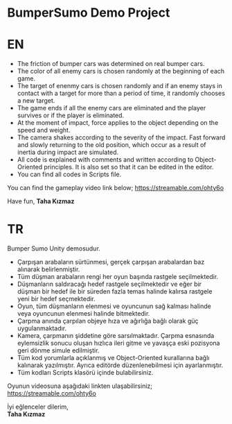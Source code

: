 # BumperSumo Demo Project

# EN
* The friction of bumper cars was determined on real bumper cars.
* The color of all enemy cars is chosen randomly at the beginning of each game. 
* The target of enenmy cars is chosen randomly and if an enemy stays in contact with a target for more than a period of time, it randomly chooses a new target.
* The game ends if all the enemy cars are eliminated and the player survives or if the player is eliminated.
* At the moment of impact, force applies to the object depending on the speed and weight.
* The camera shakes according to the severity of the impact. Fast forward and slowly returning to the old position, which occur as a result of inertia during impact are simulated.
* All code is explained with comments and written according to Object-Oriented principles. It is also set so that it can be edited in the editor.
* You can find all codes in Scripts file.

You can find the gameplay video link below;
https://streamable.com/ohty6o

Have fun,
**Taha Kızmaz**


# TR
Bumper Sumo Unity demosudur. 
* Çarpışan arabaların sürtünmesi, gerçek çarpışan arabalardan baz alınarak belirlenmiştir.
* Tüm düşman arabaların rengi her oyun başında rastgele seçilmektedir.
* Düşmanların saldıracağı hedef rastgele seçilmektedir ve eğer bir düşman bir hedef ile bir süreden fazla temas halinde kalırsa rastgele yeni bir hedef seçmektedir.
* Oyun, tüm düşmanların elenmesi ve oyuncunun sağ kalması halinde veya oyuncunun elenmesi halinde bitmektedir.
* Çarpma anında çarpılan objeye hıza ve ağırlığa bağlı olarak güç uygulanmaktadır.
* Kamera, çarpmanın şiddetine göre sarsılmaktadır. Çarpma esnasında eylemsizlik sonucu oluşan hızlıca ileri gitme ve yavaşça eski pozisyona geri dönme simule edilmiştir.
* Tüm kod yorumlarla açıklanmış ve Object-Oriented kurallarına bağlı kalınarak yazılmıştır. Ayrıca editörde düzenlenebilmesi için ayarlanmıştır.
* Tüm kodları Scripts klasörü içinde bulabilirsiniz.

Oyunun videosuna aşağıdaki linkten ulaşabilirsiniz;
https://streamable.com/ohty6o

İyi eğlenceler dilerim,  
**Taha Kızmaz**
